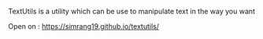 TextUtils is a utility which can be use to manipulate text in the way you want

Open on : https://simrang19.github.io/textutils/ 